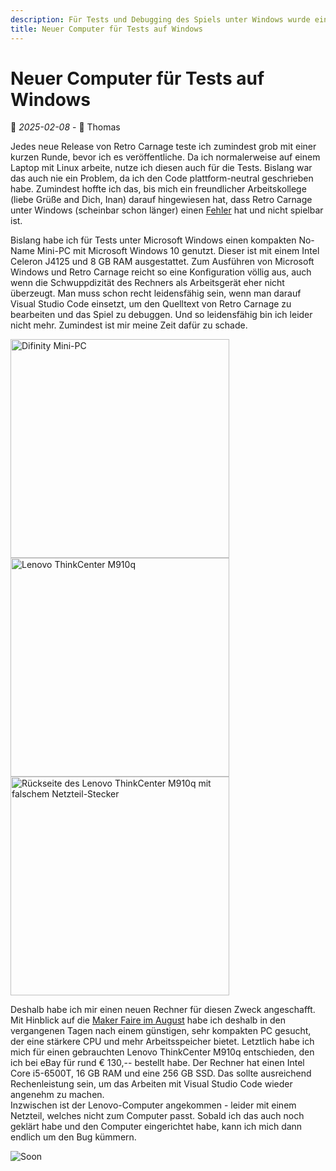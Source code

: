 ```yaml
---
description: Für Tests und Debugging des Spiels unter Windows wurde ein neuer Rechner notwendig. Dafür haben wir nun einen Lenovo ThinkCenter M910q angeschafft.
title: Neuer Computer für Tests auf Windows
---
```


# Neuer Computer für Tests auf Windows

📅 *2025-02-08* - 🧔 Thomas

Jedes neue Release von Retro Carnage teste ich zumindest grob mit einer kurzen Runde, bevor ich es veröffentliche. Da 
ich normalerweise auf einem Laptop mit Linux arbeite, nutze ich diesen auch für die Tests. Bislang war das auch nie ein
Problem, da ich den Code plattform-neutral geschrieben habe. Zumindest hoffte ich das, bis mich ein freundlicher 
Arbeitskollege (liebe Grüße and Dich, Inan) darauf hingewiesen hat, dass Retro Carnage unter Windows (scheinbar schon 
länger) einen [Fehler](https://github.com/Retro-Carnage-Team/retro-carnage/issues/211) hat und nicht spielbar ist.

Bislang habe ich für Tests unter Microsoft Windows einen kompakten No-Name Mini-PC mit Microsoft Windows 10 genutzt. 
Dieser ist mit einem Intel Celeron J4125 und 8 GB RAM ausgestattet. Zum Ausführen von Microsoft Windows und Retro 
Carnage reicht so eine Konfiguration völlig aus, auch wenn die Schwuppdizität des Rechners als Arbeitsgerät eher nicht 
überzeugt. Man muss schon recht leidensfähig sein, wenn man darauf Visual Studio Code einsetzt, um den Quelltext von 
Retro Carnage zu bearbeiten und das Spiel zu debuggen. Und so leidensfähig bin ich leider nicht mehr. Zumindest ist mir
meine Zeit dafür zu schade.

<div class="pswp-gallery pswp-gallery--single-column" id="gallery-20250209">  
  <a href="/de/media/blog/2025-02-09/difinity.jpg" 
    data-pswp-width="1500" 
    data-pswp-height="1071" 
    target="_blank">
    <img 
        src="/de/media/blog/2025-02-09/difinity-small.jpg" 
        alt="Difinity Mini-PC" 
        style="width: 350px" 
        title="Alter Mini-PC für Tests mit Microsoft Windows"
    />
  </a>
  <a href="/de/media/blog/2025-02-09/M910q-1.jpg" 
    data-pswp-width="1500" 
    data-pswp-height="923" 
    target="_blank">
    <img 
        src="/de/media/blog/2025-02-09/M910q-1-small.jpg" 
        alt="Lenovo ThinkCenter M910q" 
        style="width: 350px" 
        title="Neuer Mini-PC für Tests mit Microsoft Windows"
    />
  </a>    
  <a href="/de/media/blog/2025-02-09/M910q-2.jpg" 
    data-pswp-width="1500" 
    data-pswp-height="1005" 
    target="_blank">
    <img 
        src="/de/media/blog/2025-02-09/M910q-2-small.jpg" 
        alt="Rückseite des Lenovo ThinkCenter M910q mit falschem Netzteil-Stecker" 
        style="width: 350px" 
        title="Leider passt das Netzteil nicht"
    />
  </a>  
</div>

Deshalb habe ich mir einen neuen Rechner für diesen Zweck angeschafft. Mit Hinblick auf die 
[Maker Faire im August](./2024-11-05.md) habe ich deshalb in den vergangenen Tagen nach einem günstigen, sehr kompakten
PC gesucht, der eine stärkere CPU und mehr Arbeitsspeicher bietet. Letztlich habe ich mich für einen gebrauchten Lenovo
ThinkCenter M910q entschieden, den ich bei eBay für rund € 130,-- bestellt habe. Der Rechner hat einen Intel Core 
i5-6500T, 16 GB RAM und eine 256 GB SSD. Das sollte ausreichend Rechenleistung sein, um das Arbeiten mit Visual Studio 
Code wieder angenehm zu machen.  
Inzwischen ist der Lenovo-Computer angekommen - leider mit einem Netzteil, welches nicht zum Computer passt. Sobald ich
das auch noch geklärt habe und den Computer eingerichtet habe, kann ich mich dann endlich um den Bug kümmern. 

![Soon](/de/media/blog/2025-02-09/soon.jpg)

<link rel="stylesheet" href="/de/assets/css/photoswipe.css">

<script type="module">
    import PhotoSwipeLightbox from '/de/assets/js/photoswipe-lightbox.esm.js';
    new PhotoSwipeLightbox({
      gallery: '#gallery-20250209',
      children: 'a',
      pswpModule: () => import('/de/assets/js/photoswipe.esm.js')
    }).init();    
</script>
